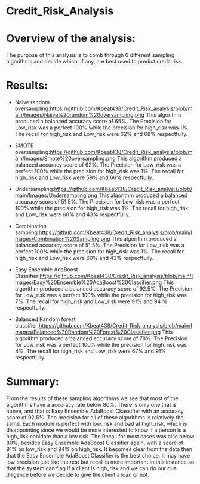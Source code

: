 # Credit_Risk_Analysis

# Overview of the analysis: 
The purpose of this analysis is to comb through 6 different sampling algorithms and decide which, if any, are best used to predict credit risk. 

# Results:

- Naive random oversampling:https://github.com/Kbeat438/Credit_Risk_analysis/blob/main/Images/Naive%20random%20oversampling.png
This algorithm produced a balanced accuracy score of 65%. The Precision for Low_risk was a perfect 100% while the precision for high_risk was 1%. The recall for high_risk and Low_risk were 62% and 68% respectfully. 

- SMOTE oversampling:https://github.com/Kbeat438/Credit_Risk_analysis/blob/main/Images/Smote%20oversampling.png
This algorithm produced a balanced accuracy score of 62%. The Precision for Low_risk was a perfect 100% while the precision for high_risk was 1%. The recall for high_risk and Low_risk were 59% and 66% respectfully. 

- Undersampling:https://github.com/Kbeat438/Credit_Risk_analysis/blob/main/Images/Undersampling.png
This algorithm produced a balanced accuracy score of 51.5%. The Precision for Low_risk was a perfect 100% while the precision for high_risk was 1%. The recall for high_risk and Low_risk were 60% and 43% respectfully. 

- Combination sampling:https://github.com/Kbeat438/Credit_Risk_analysis/blob/main/Images/Combination%20Sampling.png
This algorithm produced a balanced accuracy score of 51.5%. The Precision for Low_risk was a perfect 100% while the precision for high_risk was 1%. The recall for high_risk and Low_risk were 60% and 43% respectfully. 

- Easy Ensemble AdaBoost Classifier:https://github.com/Kbeat438/Credit_Risk_analysis/blob/main/Images/Easy%20Ensemble%20AdaBoost%20Classifier.png
This algorithm produced a balanced accuracy score of 92.5%. The Precision for Low_risk was a perfect 100% while the precision for high_risk was 7%. The recall for high_risk and Low_risk were 91% and 94 % respectfully. 

- Balanced Random forest classifier:https://github.com/Kbeat438/Credit_Risk_analysis/blob/main/Images/Balanced%20Random%20Forest%20Classifier.png
This algorithm produced a balanced accuracy score of 78%. The Precision for Low_risk was a perfect 100% while the precision for high_risk was 4%. The recall for high_risk and Low_risk were 67% and 91% respectfully. 


# Summary:
From the results of these sampling algorithms we see that most of the algorithms have a accuracy rate below 80%. There is only one that is above, and that is Easy Ensemble AdaBoost Ckassifier with an accuracy score of 92.5%. The precision for all of these algorithms is relatively the same. Each module is perfect with low_risk and bad at high_risk, which is disappointing since we would be more interested to know if a person is a high_risk canidate than a low risk. The Recall for most cases was also below 80%, besides Easy Ensemble AdaBoost Classifier again, with a score of 91% on low_risk and 94% on high_risk. It becomes clear from the data then that the Easy Ensemble AdaBoost Classifier is the best choice. It may have low precision just like the rest but recall is more important in this instance so that the system can flag if a client is high_risk and we can do our due diligence before we decide to give the client a loan or not. 
